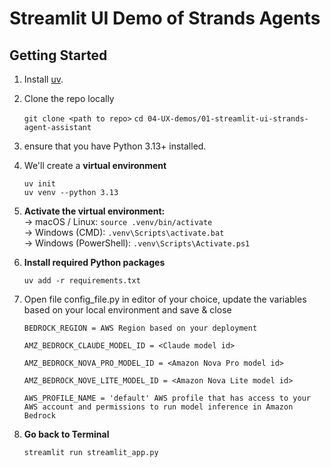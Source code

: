 # Streamlit UI Demo of Strands Agents

## Getting Started  

1. Install [uv](https://docs.astral.sh/uv/getting-started/installation/).  

2. Clone the repo locally  

    `git clone <path to repo>`
    `cd 04-UX-demos/01-streamlit-ui-strands-agent-assistant`

3. ensure that you have Python 3.13+ installed.

4. We'll create a **virtual environment**  

    `uv init`  
    `uv venv --python 3.13`    

5. **Activate the virtual environment:**   
    -> macOS / Linux: `source .venv/bin/activate`   
    -> Windows (CMD): `.venv\Scripts\activate.bat`     
    -> Windows (PowerShell): `.venv\Scripts\Activate.ps1`  

6. **Install required Python packages**   

    `uv add -r requirements.txt`  

7. Open file config_file.py in editor of your choice, update the variables based on your local environment and save & close 

    `BEDROCK_REGION = AWS Region based on your deployment`

    `AMZ_BEDROCK_CLAUDE_MODEL_ID = <Claude model id>`  

    `AMZ_BEDROCK_NOVA_PRO_MODEL_ID = <Amazon Nova Pro model id>`  

    `AMZ_BEDROCK_NOVE_LITE_MODEL_ID = <Amazon Nova Lite model id>`  

    `AWS_PROFILE_NAME = 'default' AWS profile that has access to your AWS account and permissions to run model inference in Amazon Bedrock` 


8. **Go back to Terminal**  

    `streamlit run streamlit_app.py`